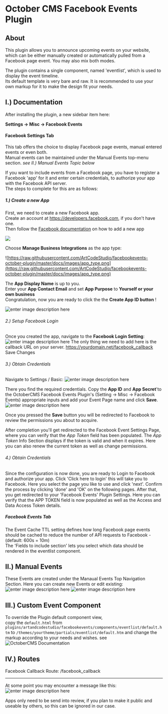 
# October CMS Facebook Events Plugin

## About

This plugin allows you to announce upcoming events on your website,  which can be either manually created or automatically pulled from a Facebook page event. You may also mix both modes. 

The plugin contains a single component, named 'eventlist', which is used  to display the event timeline.  
Its default template is very bare and raw. It is recommended to use your own markup for it to make the design  fit your needs.


## I.) Documentation
After installing the plugin, a new sidebar item here:

**Settings -> Misc -> Facebook Events** 

#### Facebook Settings Tab
This tab offers the choice to display Facebook page events, manual entered events or even both.  
Manual events can be maintained under the Manual Events top-menu section. 
*see II.) Manual Events Topic below*
   
If you want to include events from a Facebook page, you have to register a Facebook 'app' for it and enter certain credentials, to authorize your app with the Facebook API server.  
The steps to complete for this are as follows:

##### 1.) Create a new App
First, we need to create a new Facebook app.   
Create an account at https://developers.facebook.com, if you don't have one.  
Then follow the [Facebook documentation](https://developers.facebook.com/apps/) on how to add a new app

![](https://raw.githubusercontent.com/ArtCodeStudio/facebookevents-october-plugin/master/docs/images/Add_new_App.png)    

Choose **Manage Business Integrations** as the app type:    

![https://raw.githubusercontent.com/ArtCodeStudio/facebookevents-october-plugin/master/docs/images/app_type.png](https://raw.githubusercontent.com/ArtCodeStudio/facebookevents-october-plugin/master/docs/images/app_type.png)

The **App Display Name** is up to you.    
Enter your **App Contact Email** and set **App Purpose** to **Yourself or your own business**  
Congratulation, now you are ready to click the the **Create App ID button** !

![enter image description here](https://raw.githubusercontent.com/ArtCodeStudio/facebookevents-october-plugin/master/docs/images/create_app.png)

###### 2.) Setup Facebook Login
Once you created the app,  navigate to the **Facebook Login Setting**: 
![enter image description here](https://raw.githubusercontent.com/ArtCodeStudio/facebookevents-october-plugin/master/docs/images/facebook_callback.png)
The only thing we need to add here is the callback URL on your server.
https://yourdomain.net/facebook_callback   
Save Changes

######  3.) Obtain Credentials
Navigate to Settings / Basic:
![enter image description here](https://raw.githubusercontent.com/ArtCodeStudio/facebookevents-october-plugin/master/docs/images/app_setting_basic.png)


There you find the required credentials.
Copy the **App ID** and **App Secret**'to the OctoberCMS Facebook Events Plugin's (Setting -> Misc -> Facebook Events) appropriate inputs and add your Event Page name and click **Save**. 
![enter image description here](https://raw.githubusercontent.com/ArtCodeStudio/facebookevents-october-plugin/master/docs/images/plugin_settings.png)


Once you pressed the **Save** button you will be redirected to Facebook to review the permissions you about to acquire. 

 
After completion you'll get redirected to the Facebook Event Settings Page, where you can verify that the *App Token* field has been populated. 
The *App Token* Info Section displays if the token is valid and when it expires.
Here you can also renew the current token as well as change permissions.

######  4.) Obtain Credentials
Since the configuration is now done, you are ready to Login to Facebook and authorize your app.
Click 'Click here to login' this will take you to Facebook.
Here you select the page you like to use and click 'next'.
Confirm the process by clicking 'done' and 'OK' on the following pages.
After that, you get redirected to your 'Facebook Events' Plugin Settings.
Here you can verify that the APP TOKEN field is now populated as well as the Access and Data Access Token details.

##### Facebook Events Tab
The Event Cache TTL setting defines how long Facebook page events should be cached to reduce the number of API requests to Facebook - (default: 600s = 10m)  
The 'Fields to include section' lets you select which data should be rendered in the eventlist component.

## II.) Manual Events
These Events are created under the Manaual Events Top Navigation Section. Here you can create new Events or edit existing:
![enter image description here](https://raw.githubusercontent.com/ArtCodeStudio/facebookevents-october-plugin/master/docs/images/manual_events_section.png)
![enter image description here](https://raw.githubusercontent.com/ArtCodeStudio/facebookevents-october-plugin/master/docs/images/manual_events_create_update.png)



## III.) Custom Event Component
To override the Plugin default component view,  
copy the ```default.html``` from ```plugins/artandcodestudio/facebookevents/components/eventlist/default.htm``` to ```/themes/yourtheme/partials/eventlist/default.htm``` and change the markup according to your needs and wishes.
see ![OctoberCMS Documentation](https://octobercms.com/docs/cms/components#overriding-partials)

## IV.) Routes
Facebook Callback Route: /facebook_callback


-------
At some point you may encounter a message like this: 
![enter image description here](https://raw.githubusercontent.com/ArtCodeStudio/facebookevents-october-plugin/master/docs/images/app_review.png)  

Apps only need to be send into review, if you plan to make it public and useable by others, so this can be ignored in our case.
